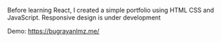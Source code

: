Before learning React, I created a simple portfolio using HTML CSS and JavaScript.
Responsive design is under development

Demo: https://bugrayanlmz.me/
